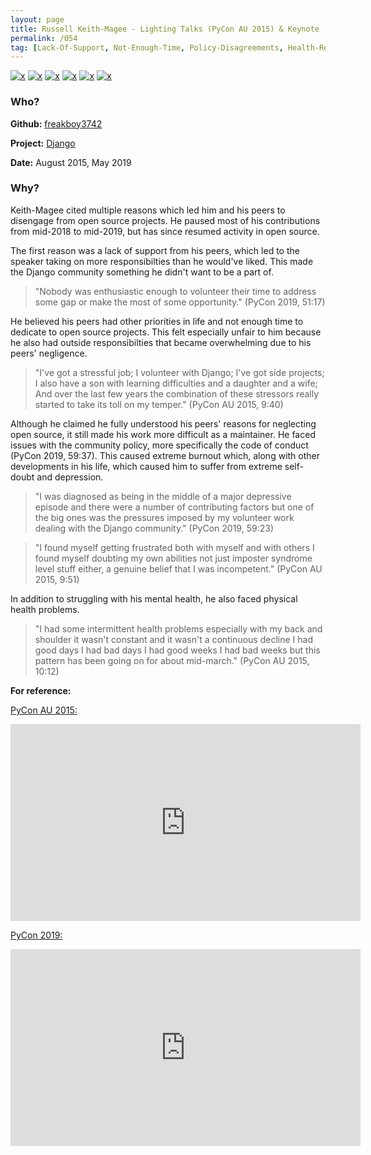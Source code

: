 ```yaml
---
layout: page
title: Russell Keith-Magee - Lighting Talks (PyCon AU 2015) & Keynote (PyCon 2019)
permalink: /054
tag: [Lack-Of-Support, Not-Enough-Time, Policy-Disagreements, Health-Reasons, Not-Enough-Time(Internal), Self-Doubt]
---
```


[![x](https://img.shields.io/badge/-Lack%20of%20Support-e2062c)](/#LOS) [![x](https://img.shields.io/badge/-Not%20Enough%20Time-orange)](/#NETE) [![x](https://img.shields.io/badge/-Policy%20Disagreements-purple)](/#PolicyD) [![x](https://img.shields.io/badge/-Health%20Reasons-5D3FD3)](/#HR) [![x](https://img.shields.io/badge/-Not%20Enough%20Time%20(Internal)-darkblue)](/#NETI) [![x](https://img.shields.io/badge/-Self--doubt-013ADF)](/#SD)

### Who?

**Github:** [freakboy3742](https://github.com/freakboy3742)

**Project:** [Django](https://github.com/django/django)

**Date:** August 2015, May 2019

### Why?

Keith-Magee cited multiple reasons which led him and his peers to disengage from open source projects. He paused most of his contributions from mid-2018 to mid-2019, but has since resumed activity in open source. 

The first reason was a lack of support from his peers, which led to the speaker taking on more responsibilties than he would've liked. This made the Django community something he didn't want to be a part of.

> "Nobody was enthusiastic enough to volunteer their time to address some gap or make the most of some opportunity." (PyCon 2019, 51:17)

He believed his peers had other priorities in life and not enough time to dedicate to open source projects. This felt especially unfair to him because he also had outside responsibilties that became overwhelming due to his peers' negligence.

> "I've got a stressful job; I volunteer with Django; I've got side projects; I also have a son with learning difficulties and a daughter and a wife; And over the last few years the combination of these stressors really started to take its toll on my temper." (PyCon AU 2015, 9:40)

Although he claimed he fully understood his peers' reasons for neglecting open source, it still made his work more difficult as a maintainer. He faced issues with the community policy, more specifically the code of conduct (PyCon 2019, 59:37). This caused extreme burnout which, along with other developments in his life, which caused him to suffer from extreme self-doubt and depression.

>  "I was diagnosed as being in the middle of a major depressive episode and there were a number of contributing factors but one of the big ones was the pressures imposed by my volunteer work dealing with the Django community." (PyCon 2019, 59:23)

> "I found myself getting frustrated both with myself and with others I found myself doubting my own abilities not just imposter syndrome level stuff either, a genuine belief that I was incompetent." (PyCon AU 2015, 9:51)

In addition to struggling with his mental health, he also faced physical health problems.

> "I had some intermittent health problems especially with my back and shoulder it wasn't constant and it wasn't a continuous decline I had good days I had bad days I had good weeks I had bad weeks but this pattern has been going on for about mid-march." (PyCon AU 2015, 10:12)

**For reference:**

<u>PyCon AU 2015:</u>
<iframe width="560" height="315" src="https://www.youtube.com/embed/MIRTtmjAKEw?start=580" title="YouTube video player" frameborder="0" allow="accelerometer; autoplay; clipboard-write; encrypted-media; gyroscope; picture-in-picture" allowfullscreen></iframe> 


<u>PyCon 2019:</u>
<iframe width="560" height="315" src="https://www.youtube.com/embed/ftP5BQh1-YM?start=3077" title="YouTube video player" frameborder="0" allow="accelerometer; autoplay; clipboard-write; encrypted-media; gyroscope; picture-in-picture" allowfullscreen></iframe>

